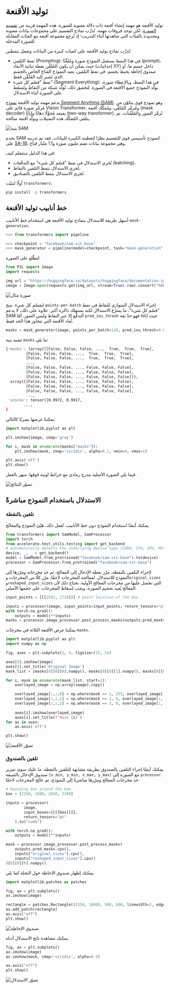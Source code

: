 <!--Copyright 2024 The HuggingFace Team. All rights reserved.

Licensed under the Apache License, Version 2.0 (the "License"); you may not use this file except in compliance with
the License. You may obtain a copy of the License at

http://www.apache.org/licenses/LICENSE-2.0

Unless required by applicable law or agreed to in writing, software distributed under the License is distributed on
an "AS IS" BASIS, WITHOUT WARRANTIES OR CONDITIONS OF ANY KIND, either express or implied. See the License for the
specific language governing permissions and limitations under the License.

⚠️ Note that this file is in Markdown but contain specific syntax for our doc-builder (similar to MDX) that may not be
rendered properly in your Markdown viewer.

-->

# توليد الأقنعة

توليد الأقنعة هو مهمة إنشاء أقنعة ذات دلالة معنوية للصورة. هذه المهمة قريبة من [تقسيم الصورة](semantic_segmentation)، لكن توجد فروقات مهمة. تُدرَّب نماذج التقسيم على مجموعات بيانات معنونة ومحدودة بالفئات التي شاهدتها أثناء التدريب؛ إذ تُرجِع مجموعة أقنعة مع الفئات المقابلة للصورة المدخلة.

تُدرَّب نماذج توليد الأقنعة على كميات كبيرة من البيانات وتعمل بنمطين:
- نمط التلقين (Prompting): في هذا النمط يستقبل النموذج صورة ومُلقِّنًا (prompt)، حيث يمكن أن يكون المُلقِّن نقطة ثنائية الأبعاد (إحداثيات XY) داخل جسم ما، أو صندوق إحاطة يحيط بجسم. في نمط التلقين، يعيد النموذج القناع الخاص بالجسم الذي يُشير إليه المُلقِّن فقط.
- نمط "قسّم كل شيء" (Segment Everything): في هذا النمط، وبالإعطاء صورة، يولّد النموذج جميع الأقنعة في الصورة. لتحقيق ذلك، تُولَّد شبكة من النقاط وتُسقَط على الصورة أثناء الاستدلال.

تدعم مهمة توليد الأقنعة [نموذج Segment Anything (SAM)](model_doc/sam). وهو نموذج قوي يتكوّن من مُرمِّز صورة قائم على Vision Transformer، ومُرمِّز للمُلقِّن، ومُفكِّك أقنعة (mask decoder) يعتمد مُحوِّلًا ذهابًا وإيابًا (two-way transformer). تُرمَّز الصور والمُلقِّنات، ثم يتلقى المُفكِّك هذه التمثيلات ويولّد أقنعة صالحة.

<div class="flex justify-center">
     <img src="https://huggingface.co/datasets/huggingface/documentation-images/resolve/main/transformers/tasks/sam.png" alt="بنية SAM"/>
</div>

يخدم SAM كنموذج تأسيسي قوي للتقسيم نظرًا لتغطيته الكبيرة للبيانات. فقد تم تدريبه على 
[SA-1B](https://ai.meta.com/datasets/segment-anything/)، وهي مجموعة بيانات تضم مليون صورة و1.1 مليار قناع.

في هذا الدليل ستتعلم كيف:
- تُجري الاستدلال في نمط "قسّم كل شيء" مع التدفّعات (batching)،
- تُجري الاستدلال بنمط التلقين بالنقاط،
- تُجري الاستدلال بنمط التلقين بالصناديق.

أولًا لنثبّت `transformers`:

```bash
pip install -q transformers
```

## خط أنابيب توليد الأقنعة

أسهل طريقة للاستدلال بنماذج توليد الأقنعة هي استخدام خط الأنابيب `mask-generation`.

```python
>>> from transformers import pipeline

>>> checkpoint = "facebook/sam-vit-base"
>>> mask_generator = pipeline(model=checkpoint, task="mask-generation")
```

لنطّلع على الصورة:

```python
from PIL import Image
import requests

img_url = "https://huggingface.co/datasets/huggingface/documentation-images/resolve/main/bee.jpg"
image = Image.open(requests.get(img_url, stream=True).raw).convert("RGB")
```

<div class="flex justify-center">
     <img src="https://huggingface.co/datasets/huggingface/documentation-images/resolve/main/bee.jpg" alt="صورة مثال"/>
</div>

لنقسّم كل شيء. يتيح `points-per-batch` إجراء الاستدلال المتوازي للنقاط في نمط "قسّم كل شيء"، ما يسرّع الاستدلال لكنه يستهلك ذاكرة أكبر. علاوة على ذلك، لا يدعم SAM التدفّع إلا عبر النقاط وليس الصور. أمّا `pred_iou_thresh` فهو حدّ ثقة IoU حيث تُعاد الأقنعة التي تتجاوز هذا الحد فقط.

```python
masks = mask_generator(image, points_per_batch=128, pred_iou_thresh=0.88)
```

تشبه بنية `masks` ما يلي:

```bash
{'masks': [array([[False, False, False, ...,  True,  True,  True],
         [False, False, False, ...,  True,  True,  True],
         [False, False, False, ...,  True,  True,  True],
         ...,
         [False, False, False, ..., False, False, False],
         [False, False, False, ..., False, False, False],
         [False, False, False, ..., False, False, False]]),
  array([[False, False, False, ..., False, False, False],
         [False, False, False, ..., False, False, False],
         [False, False, False, ..., False, False, False],
         ...,
 'scores': tensor([0.9972, 0.9917,
        ...,
}
```

يمكننا عرضها بصريًا كالتالي:

```python
import matplotlib.pyplot as plt

plt.imshow(image, cmap='gray')

for i, mask in enumerate(masks["masks"]):
    plt.imshow(mask, cmap='viridis', alpha=0.1, vmin=0, vmax=1)

plt.axis('off')
plt.show()
```

فيما يلي الصورة الأصلية بتدرج رمادي مع خرائط لونية فوقها. مبهر بالفعل.

<div class="flex justify-center">
     <img src="https://huggingface.co/datasets/huggingface/documentation-images/resolve/main/bee_segmented.png" alt="تصوّر النتائج"/>
</div>


## الاستدلال باستخدام النموذج مباشرةً

### تلقين بالنقطة

يمكنك أيضًا استخدام النموذج دون خط الأنابيب. لفعل ذلك، هيّئ النموذج والمعالج.

```python
from transformers import SamModel, SamProcessor
import torch
from accelerate.test_utils.testing import get_backend
# automatically detects the underlying device type (CUDA, CPU, XPU, MPS, etc.)
device, _, _ = get_backend()
model = SamModel.from_pretrained("facebook/sam-vit-base").to(device)
processor = SamProcessor.from_pretrained("facebook/sam-vit-base")
```

لإجراء التلقين بالنقطة، مرّر نقطة الإدخال إلى المعالج، ثم خذ مخرجاته ومرّرها إلى النموذج للاستدلال. لمعالجة المخرجات لاحقًا، مرّر كلًا من المخرجات و`original_sizes` و`reshaped_input_sizes` التي نحصل عليها من مخرجات المعالج الأولية. نحتاج ذلك لأن المعالج يُعيد تحجيم الصورة، ويجب إسقاط المخرجات على حجمها الأصلي.

```python
input_points = [[[2592, 1728]]] # point location of the bee

inputs = processor(image, input_points=input_points, return_tensors="pt").to(device)
with torch.no_grad():
    outputs = model(**inputs)
masks = processor.image_processor.post_process_masks(outputs.pred_masks.cpu(), inputs["original_sizes"].cpu(), inputs["reshaped_input_sizes"].cpu())
```

يمكننا عرض الأقنعة الثلاثة في مخرجات `masks`.

```python
import matplotlib.pyplot as plt
import numpy as np

fig, axes = plt.subplots(1, 4, figsize=(15, 5))

axes[0].imshow(image)
axes[0].set_title('Original Image')
mask_list = [masks[0][0][0].numpy(), masks[0][0][1].numpy(), masks[0][0][2].numpy()]

for i, mask in enumerate(mask_list, start=1):
    overlayed_image = np.array(image).copy()

    overlayed_image[:,:,0] = np.where(mask == 1, 255, overlayed_image[:,:,0])
    overlayed_image[:,:,1] = np.where(mask == 1, 0, overlayed_image[:,:,1])
    overlayed_image[:,:,2] = np.where(mask == 1, 0, overlayed_image[:,:,2])
    
    axes[i].imshow(overlayed_image)
    axes[i].set_title(f'Mask {i}')
for ax in axes:
    ax.axis('off')

plt.show()
```

<div class="flex justify-center">
     <img src="https://huggingface.co/datasets/huggingface/documentation-images/resolve/main/transformers/tasks/masks.png" alt="تصوّر الأقنعة"/>
</div>

### تلقين بالصندوق

يمكنك أيضًا إجراء التلقين بالصندوق بطريقة مشابهة للتلقين بالنقطة. ما عليك سوى تمرير صندوق الإدخال بالصيغة `[x_min, y_min, x_max, y_max]` مع الصورة إلى `processor`. خذ مخرجات المعالج ومرّرها مباشرةً إلى النموذج، ثم عالِج المخرجات لاحقًا.

```python
# bounding box around the bee
box = [2350, 1600, 2850, 2100]

inputs = processor(
        image,
        input_boxes={[[[box]]]},
        return_tensors="pt"
    ).to("cuda")

with torch.no_grad():
    outputs = model(**inputs)

mask = processor.image_processor.post_process_masks(
    outputs.pred_masks.cpu(),
    inputs["original_sizes"].cpu(),
    inputs["reshaped_input_sizes"].cpu()
)[0][0][0].numpy()
```

يمكنك إظهار صندوق الإحاطة حول النحلة كما يلي.

```python
import matplotlib.patches as patches

fig, ax = plt.subplots()
ax.imshow(image)

rectangle = patches.Rectangle((2350, 1600), 500, 500, linewidth=2, edgecolor='r', facecolor='none')
ax.add_patch(rectangle)
ax.axis("off")
plt.show()
```

<div class="flex justify-center">
     <img src="https://huggingface.co/datasets/huggingface/documentation-images/resolve/main/transformers/tasks/bbox.png" alt="صندوق الإحاطة"/>
</div>

يمكنك مشاهدة ناتج الاستدلال أدناه.

```python
fig, ax = plt.subplots()
ax.imshow(image)
ax.imshow(mask, cmap='viridis', alpha=0.4)

ax.axis("off")
plt.show()
```

<div class="flex justify-center">
     <img src="https://huggingface.co/datasets/huggingface/documentation-images/resolve/main/transformers/tasks/box_inference.png" alt="تصوّر الاستدلال"/>
</div>
